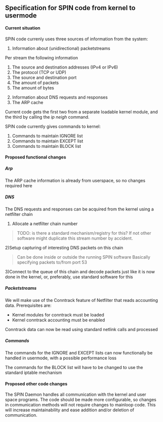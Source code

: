 ## Specification for SPIN code from kernel to usermode

#### Current situation
SPIN code currenly uses three sources of information from the system:
1) Information about (unidirectional) packetstreams
>
Per stream the following information
1) The source and destination addresses (IPv4 or IPv6)
2) The protocol (TCP or UDP)
3) The source and destination port
4) The amount of packets
5) The amount of bytes
>
2) Information about DNS requests and responses
3) The ARP cache

Current code gets the first two from a separate loadable kernel module, and the third by calling the *ip neigh* command.

SPIN code currently gives commands to kernel:
1) Commands to maintain IGNORE list
2) Commands to maintain EXCEPT list
3) Commands to maintain BLOCK list

#### Proposed functional changes

##### Arp
The ARP cache information is already from userspace, so no changes required here
##### DNS
The DNS requests and responses can be acquired from the kernel using a netfilter chain
1) Allocate a netfilter chain number
>TODO: is there a standard mechanism/registry for this? If not other software might duplicate this stream number by accident.

2)Setup capturing of interesting DNS packets on this chain
>Can be done inside or outside the running SPIN software
Basically specifying packets to/from port 53

3)Connect to the queue of this chain and decode packets just like it is now done in the kernel, or, preferably, use standard software for this
##### Packetstreams
We will make use of the Conntrack feature of Netfilter that reads accounting data.
Prerequisites are:
- Kernel modules for conntrack must be loaded
- Kernel conntrack accounting must be enabled

Conntrack data can now be read using standard netlink calls and processed

##### Commands
The commands for the IGNORE and EXCEPT lists can now functionally be handled in usermode, with a possible performance loss

The commands for the BLOCK list will have to be changed to use the standard iptable mechanism

#### Proposed other code changes
The SPIN Daemon handles all communication with the kernel and user space programs.
The code should be made more configurable, so changes in communication methods will not require changes to mainloop code.
This will increase maintainability and ease addition and/or deletion of communication.
